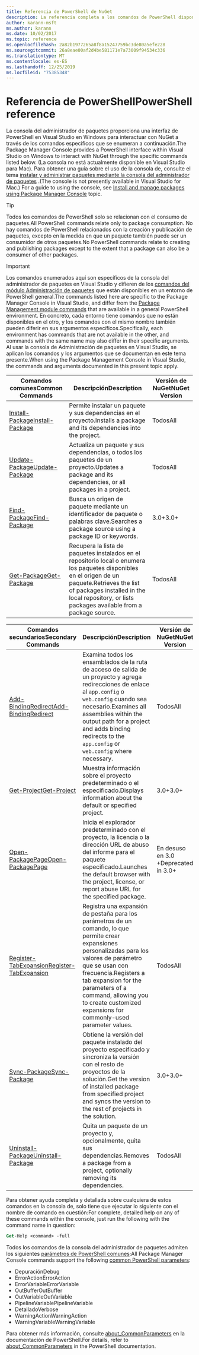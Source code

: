 ```yaml
---
title: Referencia de PowerShell de NuGet
description: La referencia completa a los comandos de PowerShell disponibles en la consola del administrador de paquetes NuGet en Visual Studio.
author: karann-msft
ms.author: karann
ms.date: 10/02/2017
ms.topic: reference
ms.openlocfilehash: 2a82b1977265a8f8a15247759bc3de80a5efe228
ms.sourcegitcommit: 26a8eae00af2d4be581171e7a73009f94534c336
ms.translationtype: MT
ms.contentlocale: es-ES
ms.lasthandoff: 12/25/2019
ms.locfileid: "75385348"
---
```

# <a name="powershell-reference"></a><span data-ttu-id="2020e-103">Referencia de PowerShell</span><span class="sxs-lookup"><span data-stu-id="2020e-103">PowerShell reference</span></span>

<span data-ttu-id="2020e-104">La consola del administrador de paquetes proporciona una interfaz de PowerShell en Visual Studio en Windows para interactuar con NuGet a través de los comandos específicos que se enumeran a continuación.</span><span class="sxs-lookup"><span data-stu-id="2020e-104">The Package Manager Console provides a PowerShell interface within Visual Studio on Windows to interact with NuGet through the specific commands listed below.</span></span> <span data-ttu-id="2020e-105">(La consola no está actualmente disponible en Visual Studio para Mac). Para obtener una guía sobre el uso de la consola de, consulte el tema [instalar y administrar paquetes mediante la consola del administrador de paquetes](../consume-packages/install-use-packages-powershell.md) .</span><span class="sxs-lookup"><span data-stu-id="2020e-105">(The console is not presently available in Visual Studio for Mac.) For a guide to using the console, see [Install and manage packages using Package Manager Console](../consume-packages/install-use-packages-powershell.md) topic.</span></span>

> [!Tip]
> <span data-ttu-id="2020e-106">Todos los comandos de PowerShell solo se relacionan con el consumo de paquetes.</span><span class="sxs-lookup"><span data-stu-id="2020e-106">All PowerShell commands relate only to package consumption.</span></span> <span data-ttu-id="2020e-107">No hay comandos de PowerShell relacionados con la creación y publicación de paquetes, excepto en la medida en que un paquete también puede ser un consumidor de otros paquetes.</span><span class="sxs-lookup"><span data-stu-id="2020e-107">No PowerShell commands relate to creating and publishing packages except to the extent that a package can also be a consumer of other packages.</span></span>

> [!Important]
> <span data-ttu-id="2020e-108">Los comandos enumerados aquí son específicos de la consola del administrador de paquetes en Visual Studio y difieren de los [comandos del módulo Administración de paquetes](/powershell/module/packagemanagement/?view=powershell-6) que están disponibles en un entorno de PowerShell general.</span><span class="sxs-lookup"><span data-stu-id="2020e-108">The commands listed here are specific to the Package Manager Console in Visual Studio, and differ from the [Package Management module commands](/powershell/module/packagemanagement/?view=powershell-6) that are available in a general PowerShell environment.</span></span> <span data-ttu-id="2020e-109">En concreto, cada entorno tiene comandos que no están disponibles en el otro, y los comandos con el mismo nombre también pueden diferir en sus argumentos específicos.</span><span class="sxs-lookup"><span data-stu-id="2020e-109">Specifically, each environment has commands that are not available in the other, and commands with the same name may also differ in their specific arguments.</span></span> <span data-ttu-id="2020e-110">Al usar la consola de Administración de paquetes en Visual Studio, se aplican los comandos y los argumentos que se documentan en este tema presente.</span><span class="sxs-lookup"><span data-stu-id="2020e-110">When using the Package Management Console in Visual Studio, the commands and arguments documented in this present topic apply.</span></span>

| <span data-ttu-id="2020e-111">Comandos comunes</span><span class="sxs-lookup"><span data-stu-id="2020e-111">Common Commands</span></span> | <span data-ttu-id="2020e-112">Descripción</span><span class="sxs-lookup"><span data-stu-id="2020e-112">Description</span></span> | <span data-ttu-id="2020e-113">Versión de NuGet</span><span class="sxs-lookup"><span data-stu-id="2020e-113">NuGet Version</span></span> |
| --- | --- | --- |
| [<span data-ttu-id="2020e-114">Install-Package</span><span class="sxs-lookup"><span data-stu-id="2020e-114">Install-Package</span></span>](ps-reference/ps-ref-install-package.md) | <span data-ttu-id="2020e-115">Permite instalar un paquete y sus dependencias en el proyecto.</span><span class="sxs-lookup"><span data-stu-id="2020e-115">Installs a package and its dependencies into the project.</span></span> | <span data-ttu-id="2020e-116">Todos</span><span class="sxs-lookup"><span data-stu-id="2020e-116">All</span></span> |
| [<span data-ttu-id="2020e-117">Update-Package</span><span class="sxs-lookup"><span data-stu-id="2020e-117">Update-Package</span></span>](ps-reference/ps-ref-update-package.md) | <span data-ttu-id="2020e-118">Actualiza un paquete y sus dependencias, o todos los paquetes de un proyecto.</span><span class="sxs-lookup"><span data-stu-id="2020e-118">Updates a package and its dependencies, or all packages in a project.</span></span> | <span data-ttu-id="2020e-119">Todos</span><span class="sxs-lookup"><span data-stu-id="2020e-119">All</span></span> |
| [<span data-ttu-id="2020e-120">Find-Package</span><span class="sxs-lookup"><span data-stu-id="2020e-120">Find-Package</span></span>](ps-reference/ps-ref-find-package.md) | <span data-ttu-id="2020e-121">Busca un origen de paquete mediante un identificador de paquete o palabras clave.</span><span class="sxs-lookup"><span data-stu-id="2020e-121">Searches a package source using a package ID or keywords.</span></span> | <span data-ttu-id="2020e-122">3.0+</span><span class="sxs-lookup"><span data-stu-id="2020e-122">3.0+</span></span> |
| [<span data-ttu-id="2020e-123">Get-Package</span><span class="sxs-lookup"><span data-stu-id="2020e-123">Get-Package</span></span>](ps-reference/ps-ref-get-package.md) | <span data-ttu-id="2020e-124">Recupera la lista de paquetes instalados en el repositorio local o enumera los paquetes disponibles en el origen de un paquete.</span><span class="sxs-lookup"><span data-stu-id="2020e-124">Retrieves the list of packages installed in the local repository, or lists packages available from a package source.</span></span> | <span data-ttu-id="2020e-125">Todos</span><span class="sxs-lookup"><span data-stu-id="2020e-125">All</span></span> |

| <span data-ttu-id="2020e-126">Comandos secundarios</span><span class="sxs-lookup"><span data-stu-id="2020e-126">Secondary Commands</span></span> | <span data-ttu-id="2020e-127">Descripción</span><span class="sxs-lookup"><span data-stu-id="2020e-127">Description</span></span> | <span data-ttu-id="2020e-128">Versión de NuGet</span><span class="sxs-lookup"><span data-stu-id="2020e-128">NuGet Version</span></span> |
| --- | --- | --- |
| [<span data-ttu-id="2020e-129">Add-BindingRedirect</span><span class="sxs-lookup"><span data-stu-id="2020e-129">Add-BindingRedirect</span></span>](ps-reference/ps-ref-add-bindingredirect.md) | <span data-ttu-id="2020e-130">Examina todos los ensamblados de la ruta de acceso de salida de un proyecto y agrega redirecciones de enlace al `app.config` o `web.config` cuando sea necesario.</span><span class="sxs-lookup"><span data-stu-id="2020e-130">Examines all assemblies within the output path for a project and adds binding redirects to the `app.config` or `web.config` where necessary.</span></span> | <span data-ttu-id="2020e-131">Todos</span><span class="sxs-lookup"><span data-stu-id="2020e-131">All</span></span> |
| [<span data-ttu-id="2020e-132">Get-Project</span><span class="sxs-lookup"><span data-stu-id="2020e-132">Get-Project</span></span>](ps-reference/ps-ref-get-project.md) | <span data-ttu-id="2020e-133">Muestra información sobre el proyecto predeterminado o el especificado.</span><span class="sxs-lookup"><span data-stu-id="2020e-133">Displays information about the default or specified project.</span></span> | <span data-ttu-id="2020e-134">3.0+</span><span class="sxs-lookup"><span data-stu-id="2020e-134">3.0+</span></span> |
| [<span data-ttu-id="2020e-135">Open-PackagePage</span><span class="sxs-lookup"><span data-stu-id="2020e-135">Open-PackagePage</span></span>](ps-reference/ps-ref-open-packagepage.md) | <span data-ttu-id="2020e-136">Inicia el explorador predeterminado con el proyecto, la licencia o la dirección URL de abuso del informe para el paquete especificado.</span><span class="sxs-lookup"><span data-stu-id="2020e-136">Launches the default browser with the project, license, or report abuse URL for the specified package.</span></span> | <span data-ttu-id="2020e-137">En desuso en 3.0 +</span><span class="sxs-lookup"><span data-stu-id="2020e-137">Deprecated in 3.0+</span></span> |
| [<span data-ttu-id="2020e-138">Register-TabExpansion</span><span class="sxs-lookup"><span data-stu-id="2020e-138">Register-TabExpansion</span></span>](ps-reference/ps-ref-register-tabexpansion.md) | <span data-ttu-id="2020e-139">Registra una expansión de pestaña para los parámetros de un comando, lo que permite crear expansiones personalizadas para los valores de parámetro que se usan con frecuencia.</span><span class="sxs-lookup"><span data-stu-id="2020e-139">Registers a tab expansion for the parameters of a command, allowing you to create customized expansions for commonly-used parameter values.</span></span> | <span data-ttu-id="2020e-140">Todos</span><span class="sxs-lookup"><span data-stu-id="2020e-140">All</span></span> |
| [<span data-ttu-id="2020e-141">Sync-Package</span><span class="sxs-lookup"><span data-stu-id="2020e-141">Sync-Package</span></span>](ps-reference/ps-ref-sync-package.md) | <span data-ttu-id="2020e-142">Obtiene la versión del paquete instalado del proyecto especificado y sincroniza la versión con el resto de proyectos de la solución.</span><span class="sxs-lookup"><span data-stu-id="2020e-142">Get the version of installed package from specified project and syncs the version to the rest of projects in the solution.</span></span> | <span data-ttu-id="2020e-143">3.0+</span><span class="sxs-lookup"><span data-stu-id="2020e-143">3.0+</span></span> |
| [<span data-ttu-id="2020e-144">Uninstall-Package</span><span class="sxs-lookup"><span data-stu-id="2020e-144">Uninstall-Package</span></span>](ps-reference/ps-ref-uninstall-package.md) | <span data-ttu-id="2020e-145">Quita un paquete de un proyecto y, opcionalmente, quita sus dependencias.</span><span class="sxs-lookup"><span data-stu-id="2020e-145">Removes a package from a project, optionally removing its dependencies.</span></span> | <span data-ttu-id="2020e-146">Todos</span><span class="sxs-lookup"><span data-stu-id="2020e-146">All</span></span> |

<span data-ttu-id="2020e-147">Para obtener ayuda completa y detallada sobre cualquiera de estos comandos en la consola de, solo tiene que ejecutar lo siguiente con el nombre de comando en cuestión:</span><span class="sxs-lookup"><span data-stu-id="2020e-147">For complete, detailed help on any of these commands within the console, just run the following with the command name in question:</span></span>

```ps
Get-Help <command> -full
```

<span data-ttu-id="2020e-148">Todos los comandos de la consola del administrador de paquetes admiten los siguientes [parámetros de PowerShell comunes](https://go.microsoft.com/fwlink/?LinkID=113216):</span><span class="sxs-lookup"><span data-stu-id="2020e-148">All Package Manager Console commands support the following [common PowerShell parameters](https://go.microsoft.com/fwlink/?LinkID=113216):</span></span>

- <span data-ttu-id="2020e-149">Depuración</span><span class="sxs-lookup"><span data-stu-id="2020e-149">Debug</span></span>
- <span data-ttu-id="2020e-150">ErrorAction</span><span class="sxs-lookup"><span data-stu-id="2020e-150">ErrorAction</span></span>
- <span data-ttu-id="2020e-151">ErrorVariable</span><span class="sxs-lookup"><span data-stu-id="2020e-151">ErrorVariable</span></span>
- <span data-ttu-id="2020e-152">OutBuffer</span><span class="sxs-lookup"><span data-stu-id="2020e-152">OutBuffer</span></span>
- <span data-ttu-id="2020e-153">OutVariable</span><span class="sxs-lookup"><span data-stu-id="2020e-153">OutVariable</span></span>
- <span data-ttu-id="2020e-154">PipelineVariable</span><span class="sxs-lookup"><span data-stu-id="2020e-154">PipelineVariable</span></span>
- <span data-ttu-id="2020e-155">Detallado</span><span class="sxs-lookup"><span data-stu-id="2020e-155">Verbose</span></span>
- <span data-ttu-id="2020e-156">WarningAction</span><span class="sxs-lookup"><span data-stu-id="2020e-156">WarningAction</span></span>
- <span data-ttu-id="2020e-157">WarningVariable</span><span class="sxs-lookup"><span data-stu-id="2020e-157">WarningVariable</span></span>

<span data-ttu-id="2020e-158">Para obtener más información, consulte [about_CommonParameters](https://go.microsoft.com/fwlink/?LinkID=113216) en la documentación de PowerShell.</span><span class="sxs-lookup"><span data-stu-id="2020e-158">For details, refer to [about_CommonParameters](https://go.microsoft.com/fwlink/?LinkID=113216) in the PowerShell documentation.</span></span>
